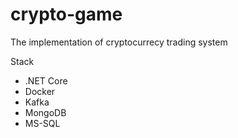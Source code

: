 # crypto-game
The implementation of cryptocurrecy trading system

Stack
* .NET Core
* Docker
* Kafka
* MongoDB
* MS-SQL
